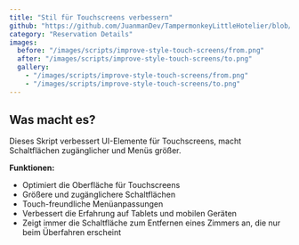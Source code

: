 ```yaml
---
title: "Stil für Touchscreens verbessern"
github: "https://github.com/JuanmanDev/TampermonkeyLittleHotelier/blob/main/frontdesk/reservationDetails/improveStyleForTouchScreens.user.js"
category: "Reservation Details"
images:
  before: "/images/scripts/improve-style-touch-screens/from.png"
  after: "/images/scripts/improve-style-touch-screens/to.png"
  gallery:
    - "/images/scripts/improve-style-touch-screens/from.png"
    - "/images/scripts/improve-style-touch-screens/to.png"
---
```


## Was macht es?

Dieses Skript verbessert UI-Elemente für Touchscreens, macht Schaltflächen zugänglicher und Menüs größer.

**Funktionen:**
- Optimiert die Oberfläche für Touchscreens
- Größere und zugänglichere Schaltflächen
- Touch-freundliche Menüanpassungen
- Verbessert die Erfahrung auf Tablets und mobilen Geräten
- Zeigt immer die Schaltfläche zum Entfernen eines Zimmers an, die nur beim Überfahren erscheint
